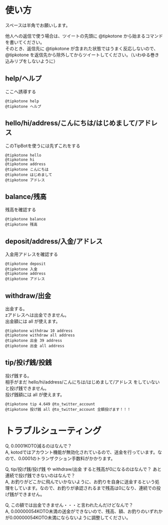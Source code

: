 使い方
======

スペースは半角でお願いします。  
  
他人への返信で使う場合は、ツイートの先頭に @tipkotone から始まるコマンドを書いてください。  
そのとき、返信先に @tipkotone が含まれた状態ではうまく反応しないので、@tipkotone を返信先から除外してからツイートしてください。（いわゆる巻き込みリプをしないように）

help/ヘルプ
-----------

ここへ誘導する

    @tipkotone help
    @tipkotone ヘルプ

hello/hi/address/こんにちは/はじめまして/アドレス
--------------------------------

このTipBotを使うには先ずこれをする

    @tipkotone hello
    @tipkotone hi
    @tipkotone address
    @tipkotone こんにちは
    @tipkotone はじめまして
    @tipkotone アドレス

balance/残高
-------------

残高を確認する

    @tipkotone balance
    @tipkotone 残高

deposit/address/入金/アドレス
-----------------------------

入金用アドレスを確認する

    @tipkotone deposit
    @tipkotone 入金
    @tipkotone address
    @tipkotone アドレス


withdraw/出金
-------------

出金する。  
zアドレスへは出金できません。  
出金額には all が使えます。

    @tipkotone withdraw 10 address
    @tipkotone withdraw all address
    @tipkotone 出金 39 address
    @tipkotone 出金 all address

tip/投げ銭/投銭
---------------

投げ銭する。  
相手がまだ hello/hi/address/こんにちは/はじめまして/アドレス をしていないと投げ銭できません。  
投げ銭額には all が使えます。

    @tipkotone tip 4.649 @to_twitter_account
    @tipkotone 投げ銭 all @to_twitter_account 全額投げます！！！

トラブルシューティング
======================

Q, 0.0001KOTO減るのはなんで？  
A, kotodではアカウント機能が無効化されているので、送金を行っています。なので、0.0001のトランザクション手数料がかかります。  
  
Q, tip/投げ銭/投げ銭 や withdraw/出金 すると残高が0になるのはなんで？ あと連続で投げ銭できないのはなんで？  
A, お釣りがどこかに飛んでいかないように、お釣りを自身に送金するという処理をしています。なので、お釣りが承認されるまで残高は0になり、連続での投げ銭ができません。  
  
Q, この額では出金できません・・・と言われたんだけどなんで？  
A, 0.00000054KOTO未満の送金ができないので、残高、額、お釣りのいずれかが0.00000054KOTO未満にならないように調整してください。  

